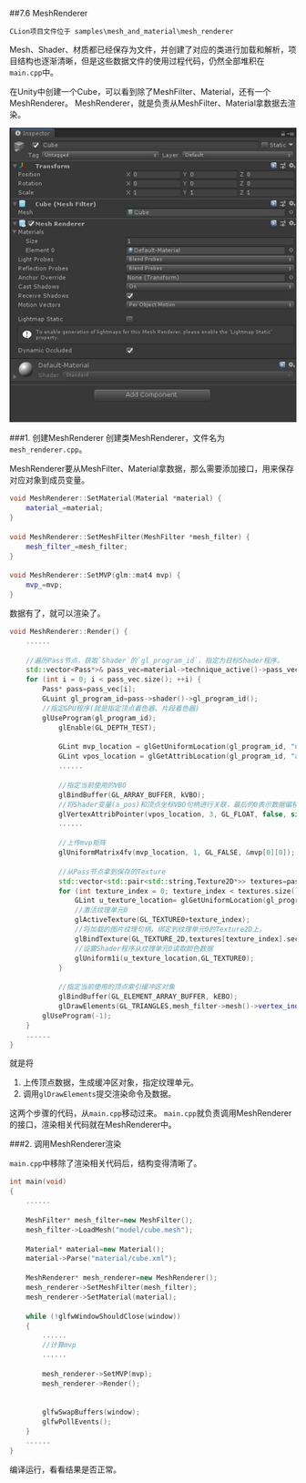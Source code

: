##7.6 MeshRenderer

    CLion项目文件位于 samples\mesh_and_material\mesh_renderer

Mesh、Shader、材质都已经保存为文件，并创建了对应的类进行加载和解析，项目结构也逐渐清晰，但是这些数据文件的使用过程代码，仍然全部堆积在`main.cpp`中。

在Unity中创建一个Cube，可以看到除了MeshFilter、Material，还有一个MeshRenderer。
MeshRenderer，就是负责从MeshFilter、Material拿数据去渲染。

![](../../imgs/mesh_and_material/mesh_renderer/unity_cube_mesh_renderer.jpg)

###1. 创建MeshRenderer
创建类MeshRenderer，文件名为`mesh_renderer.cpp`。

MeshRenderer要从MeshFilter、Material拿数据，那么需要添加接口，用来保存对应对象到成员变量。
```c++
void MeshRenderer::SetMaterial(Material *material) {
    material_=material;
}

void MeshRenderer::SetMeshFilter(MeshFilter *mesh_filter) {
    mesh_filter_=mesh_filter;
}

void MeshRenderer::SetMVP(glm::mat4 mvp) {
    mvp_=mvp;
}
```

数据有了，就可以渲染了。
```c++
void MeshRenderer::Render() {
    ......

    //遍历Pass节点，获取`Shader`的`gl_program_id`，指定为目标Shader程序。
    std::vector<Pass*>& pass_vec=material->technique_active()->pass_vec();
    for (int i = 0; i < pass_vec.size(); ++i) {
        Pass* pass=pass_vec[i];
        GLuint gl_program_id=pass->shader()->gl_program_id();
        //指定GPU程序(就是指定顶点着色器、片段着色器)
        glUseProgram(gl_program_id);
            glEnable(GL_DEPTH_TEST);

            GLint mvp_location = glGetUniformLocation(gl_program_id, "u_mvp");
            GLint vpos_location = glGetAttribLocation(gl_program_id, "a_pos");
            ......

            //指定当前使用的VBO
            glBindBuffer(GL_ARRAY_BUFFER, kVBO);
            //将Shader变量(a_pos)和顶点坐标VBO句柄进行关联，最后的0表示数据偏移量。
            glVertexAttribPointer(vpos_location, 3, GL_FLOAT, false, sizeof(MeshFilter::Vertex), 0);
            ......

            //上传mvp矩阵
            glUniformMatrix4fv(mvp_location, 1, GL_FALSE, &mvp[0][0]);

            //从Pass节点拿到保存的Texture
            std::vector<std::pair<std::string,Texture2D*>> textures=pass->textures();
            for (int texture_index = 0; texture_index < textures.size(); ++texture_index) {
                GLint u_texture_location= glGetUniformLocation(gl_program_id, textures[texture_index].first.c_str());
                //激活纹理单元0
                glActiveTexture(GL_TEXTURE0+texture_index);
                //将加载的图片纹理句柄，绑定到纹理单元0的Texture2D上。
                glBindTexture(GL_TEXTURE_2D,textures[texture_index].second->gl_texture_id());
                //设置Shader程序从纹理单元0读取颜色数据
                glUniform1i(u_texture_location,GL_TEXTURE0);
            }

            //指定当前使用的顶点索引缓冲区对象
            glBindBuffer(GL_ELEMENT_ARRAY_BUFFER, kEBO);
            glDrawElements(GL_TRIANGLES,mesh_filter->mesh()->vertex_index_num_,GL_UNSIGNED_SHORT,0);//使用顶点索引进行绘制，最后的0表示数据偏移量。
        glUseProgram(-1);
    }
    ......
}
```

就是将

1. 上传顶点数据，生成缓冲区对象，指定纹理单元。
2. 调用`glDrawElements`提交渲染命令及数据。

这两个步骤的代码，从`main.cpp`移动过来。
`main.cpp`就负责调用MeshRenderer的接口，渲染相关代码就在MeshRenderer中。

###2. 调用MeshRenderer渲染

`main.cpp`中移除了渲染相关代码后，结构变得清晰了。

```c++
int main(void)
{
    ......

    MeshFilter* mesh_filter=new MeshFilter();
    mesh_filter->LoadMesh("model/cube.mesh");

    Material* material=new Material();
    material->Parse("material/cube.xml");

    MeshRenderer* mesh_renderer=new MeshRenderer();
    mesh_renderer->SetMeshFilter(mesh_filter);
    mesh_renderer->SetMaterial(material);

    while (!glfwWindowShouldClose(window))
    {
        ......
        //计算mvp
        ......

        mesh_renderer->SetMVP(mvp);
        mesh_renderer->Render();


        glfwSwapBuffers(window);
        glfwPollEvents();
    }
    ......
}
```

编译运行，看看结果是否正常。